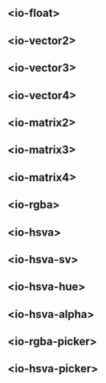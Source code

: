 ## &lt;io-float&gt;

<io-element-demo element="io-float" properties='{"value": 0.5}'></io-element-demo>

## &lt;io-vector2&gt;

<io-element-demo element="io-vector2" properties='{"value": [1, 0.5]}'></io-element-demo>

<io-element-demo element="io-vector2" properties='{"value": {"x": 1, "y": 0.5}, "linkable": false}'></io-element-demo>

## &lt;io-vector3&gt;

<io-element-demo element="io-vector3" properties='{"value": [1, 0.5, 0.1], "linkable": false}'></io-element-demo>

## &lt;io-vector4&gt;

<io-element-demo element="io-vector4" properties='{"value": [1, 0.5, 0.1, 0], "linkable": false}'></io-element-demo>

## &lt;io-matrix2&gt;

<io-element-demo element="io-matrix2" properties='{"value": [1, 0, 0, 1]}'></io-element-demo>

## &lt;io-matrix3&gt;

<io-element-demo element="io-matrix3" properties='{"value": [1, 0, 0, 0, 1, 0, 0, 0, 1]}'></io-element-demo>

## &lt;io-matrix4&gt;

<io-element-demo element="io-matrix4" properties='{"value": [1, 0, 0, 0, 0, 1, 0, 0, 0, 0, 1, 0, 0, 0, 0, 1]}'></io-element-demo>

## &lt;io-rgba&gt;

<io-element-demo element="io-rgba" properties='{"value": [1, 0.5, 0, 0.5]}'></io-element-demo>

<io-element-demo element="io-rgba" properties='{"value": {"r": 1, "g": 0.5, "b": 0, "a": 0.5}}'></io-element-demo>

## &lt;io-hsva&gt;

<io-element-demo element="io-hsva" properties='{"value": [1, 0.5, 1, 0.5]}'></io-element-demo>

<io-element-demo element="io-hsva" properties='{"value": {"h": 1, "s": 0.5, "v": 1, "a": 0.5}}'></io-element-demo>

## &lt;io-hsva-sv&gt;

<io-element-demo element="io-hsva-sv"
  width="128px"
  height="128px"
  properties='{"value": [0, 1, 0, 1]}'
  config='{"value": ["io-hsva"]}
'></io-element-demo>

## &lt;io-hsva-hue&gt;

<io-element-demo element="io-hsva-hue"
  width="64px"
  height="64px"
  properties='{"value": [0.5, 0, 0], "horizontal": false}'
  config='{"value": ["io-hsva"]}
'></io-element-demo>

## &lt;io-hsva-alpha&gt;

<io-element-demo element="io-hsva-alpha"
  width="64px"
  height="64px"
  properties='{"value": [0, 0, 0, 0.5], "horizontal": false}'
  config='{"value": ["io-hsva"]}
'></io-element-demo>

## &lt;io-rgba-picker&gt;

<io-element-demo element="io-rgba-picker"
  width="192px"
  height="128px"
  properties='{"value": [0.2, 0.8, 0.5, 0.9], "horizontal": true}'
  config='{"value": ["io-rgba"]}
'></io-element-demo>

## &lt;io-hsva-picker&gt;

<io-element-demo element="io-hsva-picker"
  width="192px"
  height="128px"
  properties='{"value": [0.2, 0.8, 0.5, 0.9], "horizontal": true}'
  config='{"value": ["io-hsva"]}
'></io-element-demo>
